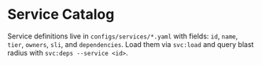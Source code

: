 # Service Catalog

Service definitions live in `configs/services/*.yaml` with fields:
`id`, `name`, `tier`, `owners`, `sli`, and `dependencies`.
Load them via `svc:load` and query blast radius with `svc:deps --service <id>`.
